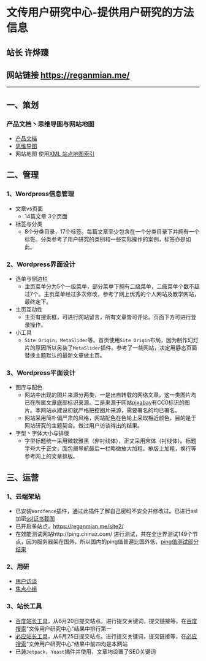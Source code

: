 # 文传用户研究中心-提供用户研究的方法信息
## 站长 许烨臻
## 网站链接 https://reganmian.me/
------
## 一、策划
### 产品文档丶思维导图与网站地图
* [产品文档](https://github.com/Tumaorou/personal_website/blob/master/file/%E6%96%87%E4%BC%A0%E7%94%A8%E6%88%B7%E7%A0%94%E7%A9%B6%E4%B8%AD%E5%BF%83%E7%BD%91%E9%A1%B5%E7%AD%96%E5%88%92%E6%96%87%E6%A1%A3.docx)
* [思维导图](https://raw.githubusercontent.com/Tumaorou/personal_website/master/picture/思维导图.png)
* 网站地图 使用[XML 站点地图索引](https://reganmian.me/sitemap.xml)

## 二、管理
### 1、Wordpress信息管理
* 文章vs页面 
  * 14篇文章 3个页面
* 标签与分类
  * 8个分类目录，17个标签。每篇文章至少包含在一个分类目录下并拥有一个标签。分类参考了用户研究的类别和一些实际操作的案例，标签亦是如此。
### 2、Wordpress界面设计
* 选单与侧边栏
  * 主页菜单分为5个一级菜单，部分菜单下拥有二级菜单，二级菜单个数不超过7个。主页菜单经过多次修改，参考了网上优秀的个人网站及教学网站，最终定下。
* 主页互动性
  * 主页有搜索框，可进行网站留言，所有文章皆可评论。页面下方可进行登录操作。
* 小工具
  * `Site Origin`，`MetaSlider`等。首页使用`Site Origin`布局，因为制作幻灯片的原因所以另装了`MetaSlider`插件。参考了一些网站，决定用静态页面替换主题默认的最新文章做主页。
### 3、Wordpress平面设计
* 图库与配色
  * 网站中出现的图片来源分两类，一是出自转载的网络文章，这一类图片均已在所属文章底部标识来源。二是来源于网站[pixabay](https://pixabay.com/)有CC0标识的图片。本网站从建设初就严格把控图片来源，需要署名的均已署名。
  * 网站采用简朴偏严肃的风格，网站配色在色轮上采取相近颜色，目的是于网站研究的主题契合。做过用户访谈得出的结果。
* 字型丶字体大小与排版
  * 字型标题统一采用微软雅黑（非衬线体），正文采用宋体（衬线体）。标题字号大于正文，面包屑导航最后一栏略微放大加粗。排版上加粗，换行等参考网上的文章排版。

## 三、运营
### 1、云端架站
* 已安装`Wordfence`插件，通过此插件了解自己密码不安全并修改过。已进行ssl加密[ssl证书截图](https://raw.githubusercontent.com/Tumaorou/personal_website/master/picture/ssl证书.PNG)
* 已开启多站点，https://reganmian.me/site2/
* 在效能测试网站http://ping.chinaz.com/ 进行测试，共在全世界测试149个节点，因为服务器架在国外，所以国内的ping值普遍比国外低，[ping值测试部分结果]()
### 2、用研
* [用户访谈](https://github.com/Tumaorou/personal_website/blob/master/file/%E7%94%A8%E6%88%B7%E8%AE%BF%E8%B0%88.md)
* [焦点小组](https://github.com/Tumaorou/personal_website/blob/master/file/%E7%84%A6%E7%82%B9%E5%B0%8F%E7%BB%84.md)
### 3、站长工具
* [百度站长工具](https://raw.githubusercontent.com/Tumaorou/personal_website/master/picture/%E7%99%BE%E5%BA%A6%E7%AB%99%E9%95%BF%E5%B7%A5%E5%85%B7.PNG)，从6月20日提交站点。进行提交关键词，提交链接等，在[百度搜索](https://raw.githubusercontent.com/Tumaorou/personal_website/master/picture/%E7%99%BE%E5%BA%A6%E6%90%9C%E7%B4%A2%E8%AF%8D%E6%9D%A1.PNG)“文传用户研究中心”结果中排行第一
* [必应站长工具](https://raw.githubusercontent.com/Tumaorou/personal_website/master/picture/%E5%BF%85%E5%BA%94%E7%AB%99%E9%95%BF%E5%B7%A5%E5%85%B7.PNG)，从6月25日提交站点。进行提交关键词，提交链接等，在[必应搜索](https://raw.githubusercontent.com/Tumaorou/personal_website/master/picture/%E5%BF%85%E5%BA%94%E6%90%9C%E7%B4%A2%E8%AF%8D%E6%9D%A1.PNG)“文传用户研究中心”结果中前四均是本网站
* 已装`Jetpack`，`Yoast`插件并使用，文章均设置了SEO关键词
